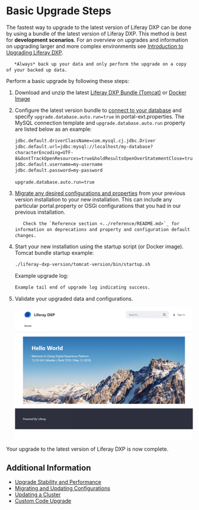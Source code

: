 # Basic Upgrade Steps

The fastest way to upgrade to the latest version of Liferay DXP can be done by using a bundle of the latest version of Liferay DXP. This method is best for **development scenarios**. For an overview on upgrades and information on upgrading larger and more complex environments see [Introduction to Upgrading Liferay DXP](./introduction-to-upgrading-liferay-dxp.md).

```warning::
   *Always* back up your data and only perform the upgrade on a copy of your backed up data.
```

Perform a basic upgrade by following these steps:

1. Download and unzip the latest [Liferay DXP Bundle (Tomcat)](link) or [Docker Image](link)

1. Configure the latest version bundle to [connect to your database](../../installing-liferay-dxp-on-premises/configuring-a-database.md) and specify `upgrade.database.auto.run=true` in portal-ext.properties. The MySQL connection template and `upgrade.database.auto.run` property are listed below as an example:

    ```properties
    jdbc.default.driverClassName=com.mysql.cj.jdbc.Driver
    jdbc.default.url=jdbc:mysql://localhost/my-database?characterEncoding=UTF-8&dontTrackOpenResources=true&holdResultsOpenOverStatementClose=true&serverTimezone=GMT&useFastDateParsing=false&useUnicode=true
    jdbc.default.username=my-username
    jdbc.default.password=my-password

    upgrade.database.auto.run=true
    ```

1. [Migrate any desired configurations and properties](../configuration-and-infrastructure/migrating-configurations-and-properties.md) from your previous version installation to your new installation. This can include any particular portal.property or OSGi configurations that you had in our previous installation.

    ```tip::
       Check the `Reference section <../reference/README.md>`_ for information on deprecations and property and configuration default changes.
    ```

1. Start your new installation using the startup script (or Docker image). Tomcat bundle startup example:

    ```bash
    ./liferay-dxp-version/tomcat-version/bin/startup.sh
    ```

    Example upgrade log:

    ```bash
    Example tail end of upgrade log indicating success.
    ```

1. Validate your upgraded data and configurations.

    ![The Liferay DXP landing screen.](./basic-upgrade-steps/images/01.png)

Your upgrade to the latest version of Liferay DXP is now complete.

<!-- If your DXP instance isn't in production and you can afford downtime, these steps may suit you. They demonstrate upgrading a simple, non-clustered DXP 7.x installation.

```warning::
   These steps are not intended for upgrading a DXP installation that is in production or is production grade (e.g, uses a cluster or multiple servers). See [Advanced Upgrade Topics](./advanced-upgrade-topics/introduction-to-advanced-upgrade-topics.md) for such cases.
```

Here are the steps:

1. Adapt to feature deprecations. Examine the deprecations made in the new DXP version and consider options for adapting to them. See the [latest deprecations](./reference/deprecations-in-liferay-dxp-7-2.md).

1. Upgrade your Marketplace apps for your current DXP installation.

1. Back up your current DXP installation and database. Do this in case something doesn't upgrade the way you want. See [Backing Up](../10-maintaining-a-liferay-dxp-installation/backing-up.md) for details.

1. Install the new DXP version ([DXP Tomcat bundle](../installing-liferay-dxp-on-premises/installing-a-liferay-dxp-tomcat-bundle.md) or the [DXP WAR on a new application server](../installing-liferay-dxp-on-premises/installing-liferay-on-an-application-server/installing-liferay-on-tomcat.md)) in a new location. Don't start the server yet---there's more upgrading to do first.

1. Install the latest upgrade patch. See [Installing Patches](https://help.liferay.com/hc/en-us/articles/360028810452-Patching-Liferay-DXP) for details. (Subscribers only)

1. [Upgrade your custom code](https://help.liferay.com/hc/en-us/articles/360029316391-Introduction-to-Upgrading-Code-to-Liferay-DXP-7-2) at any time in parallel or at the end of your upgrade.

1. Copy your `.config` files from the `[LIFERAY_HOME]/osgi/configs` folder to the same folder in your new installation.

1. Copy your `[LIFERAY_HOME]/portal-*.properties` files (e.g., `portal-ext.properties`, `portal-setup-wizard.properties`, etc.) to your new installation.

1. Detect portal properties changes using [Blade CLI](https://help.liferay.com/hc/en-us/articles/360029147071-Blade-CLI).

    Use [Blade CLI](https://help.liferay.com/hc/en-us/articles/360029147071-Blade-CLI) to detect portal properties that are obsolete or that have migrated to [OSGi configurations](https://help.liferay.com/hc/en-us/articles/360029131651-Understanding-System-Configuration-Files). Then create OSGi configurations (`.config` files that specify the configurations) where applicable and remove obsolete properties. Here's the command format:

    ```cmd
    blade upgradeProps -p {old_liferay_home_path}/portal-ext.properties -d {new_liferay_home_path}
    ```

    Here's example command output:

    ```
    ERROR [main][VerifyProperties:161] Portal property "layout.first.pageable[link_to_layout]" is obsolete
    ERROR [main][VerifyProperties:136] Portal property "journal.article.check.interval" was modularized to com.liferay.journal.web as "check.interval"
    ```

1. Remove obsolete portal properties from your new installation and create (`.config` files) for properties that are replaced by OSGi configurations.

1. In your portal properties file, update the class name of the database driver for the new DXP version. Refer to the database templates for the new DXP version (e.g., the latest DXP version templates are [here](../14-reference/05-database-templates.md)). Here's an example property:

    ```properties
    jdbc.default.driverClassName=com.mysql.cj.jdbc.Driver
    ```

1. Copy your upgraded Marketplace apps and custom code to your new DXP installation's `[LIFERAY_HOME]/deploy` folder (create the folder if it doesn't exist).

1. If you're not using a DXP Tomcat bundle, [install the Upgrade Tool](./advanced-upgrade-topics/configuring-the-data-upgrade-tool.md) to your new installation's `[LIFERAY_HOME]/tools/portal-tools-db-upgrade-client` folder. DXP Tomcat bundles include the tool.

1. Run the data upgrade from your `[LIFERAY_HOME]/tools/portal-tools-db-upgrade-client` folder:

    ```bash
    db-upgrade.sh
    ```

    The command line interface prompts you for configuration values.

    ```
    Please enter your application server (tomcat):
    tomcat

    Please enter your application server directory (../../tomcat-9.0.17):

    ...
    ```

    To use the default value (in parentheses), press enter. Otherwise, enter the configuration you want. See [Configuring the Data Upgrade Tool](./advanced-upgrade-topics/configuring-the-data-upgrade-tool.md) for details.

1. If data upgrade issues occur, see [Upgrading Modules Using Gogo Shell](./advanced-upgrade-topics/upgrading-modules-using-gogo-shell.md) to resolve issues per module.

1. Start your DXP server.

You have completed the upgrade and started your newly upgraded DXP server! -->

## Additional Information

* [Upgrade Stability and Performance](./upgrade-stability-and-performance/upgrade-stability-and-performance-overview.md)
* [Migrating and Updating Configurations](../configuration-and-infrastructure/README.md)
* [Updating a Cluster](../10-Maintaining-a-liferay-dxp-installation/10-maintaining-clusters/01-maintaining-clustered-installations.md)
* [Custom Code Upgrade](https://help.liferay.com/hc/en-us/articles/360029316391-Introduction-to-Upgrading-Code-to-Liferay-DXP-7-2)
